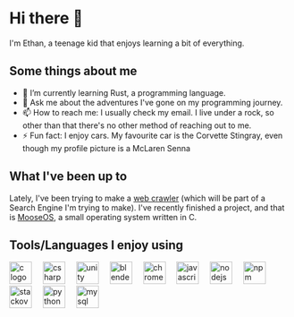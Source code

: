 # Hi there 👋 
I'm Ethan, a teenage kid that enjoys learning a bit of everything.<br>

## Some things about me
- 🌱 I’m currently learning Rust, a programming language.
- 💬 Ask me about the adventures I've gone on my programming journey.
- 📫 How to reach me: I usually check my email. I live under a rock, so other than that there's no other method of reaching out to me.
- ⚡ Fun fact: I enjoy cars. My favourite car is the Corvette Stingray, even though my profile picture is a McLaren Senna

## What I've been up to
Lately, I've been trying to make a [web crawler](https://github.com/frogtheastronaut/hey-search) (which will be part of a Search Engine I'm trying to make). I've recently finished a project, and that is [MooseOS](https://github.com/frogtheastronaut/moose-os), a small operating system written in C.

## Tools/Languages I enjoy using
<div align="left">
  <img src="https://skillicons.dev/icons?i=c" height="40" alt="c logo"  />
  <img width="12" />
  <img src="https://skillicons.dev/icons?i=cs" height="40" alt="csharp logo"  />
  <img width="12" />
  <img src="https://skillicons.dev/icons?i=unity" height="40" alt="unity logo"  />
  <img width="12" />
  <img src="https://skillicons.dev/icons?i=blender" height="40" alt="blender logo"  />
  <img width="12" />
  <img src="https://cdn.jsdelivr.net/gh/devicons/devicon/icons/chrome/chrome-original.svg" height="40" alt="chrome logo"  />
  <img width="12" />
  <img src="https://skillicons.dev/icons?i=js" height="40" alt="javascript logo"  />
  <img width="12" />
  <img src="https://skillicons.dev/icons?i=nodejs" height="40" alt="nodejs logo"  />
  <img width="12" />
  <img src="https://cdn.jsdelivr.net/gh/devicons/devicon/icons/npm/npm-original-wordmark.svg" height="40" alt="npm logo"  />
  <img width="12" />
  <img src="https://skillicons.dev/icons?i=stackoverflow" height="40" alt="stackoverflow logo"  />
  <img width="12" />
  <img src="https://skillicons.dev/icons?i=py" height="40" alt="python logo"  />
  <img width="12" />
  <img src="https://skillicons.dev/icons?i=mysql" height="40" alt="mysql logo"  />
</div>


<!--
**frogtheastronaut/frogtheastronaut** is a ✨ _special_ ✨ repository because its `README.md` (this file) appears on your GitHub profile.

Here are some ideas to get you started:

- 🔭 I’m currently working on ...
- 🌱 I’m currently learning ...
- 👯 I’m looking to collaborate on ...
- 🤔 I’m looking for help with ...
- 💬 Ask me about ...
- 📫 How to reach me: ...
- 😄 Pronouns: ...
- ⚡ Fun fact: ...
-->
